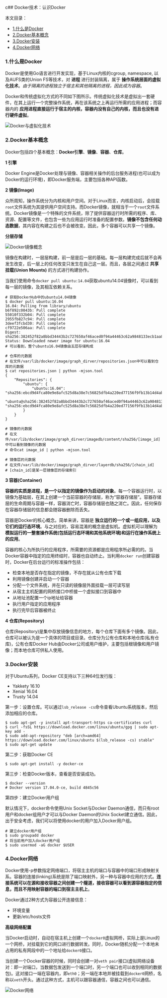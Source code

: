 c## Docker技术：认识Docker

本文目录：

+ [1.什么是Docker](#1.什么是Docker)
+ [2.Docker基本概念](#2.Docker基本概念)
+ [3.Docker安装](#3.Docker安装)
+ [4.Docker网络](#4.Docker网络)

### 1.什么是Docker

Docker是使用Go语言进行开发实现，基于Linux内核的cgroup, namespace, 以及AUFS类的Union FS等技术，对 **进程** 进行封装隔离，属于 **操作系统层面的虚拟化技术**。*由于隔离的进程独立于宿主和其他隔离的进程，因此成为容器*。

Docker和传统虚拟化方式的不同如下图所示。传统虚拟化技术是虚拟出一套硬件，在其上运行一个完整操作系统，再在该系统之上再运行所需的应用进程；而容器内的 **应用进程直接运行于宿主的内核，容器内没有自己的内核，而且也没有进行硬件虚拟**。

![Docker与虚拟化技术](http://on64c9tla.bkt.clouddn.com/2017A/Docker-vm.png)

### 2.Docker基本概念

Docker包括四个基本概念：**Docker引擎**、**镜像**、**容器**、**仓库**。

**1 引擎**

Docker Engine是Docker处理与镜像、容器相关操作的后台服务进程(也可以成为Docker的运行环境)，即Docker服务端，主要包括各种API函数。

**2 镜像(Image)**

众所周知，操作系统分为内核和用户空间。对于Linux而言，内核启动后，会挂载`root`文件系统为其提供用户空间支持。而Docker镜像，就相当于一个`root`文件系统。Docker镜像是一个特殊的文件系统，除了提供容器运行时所需的程序、库、资源、配置等文件，也包含一些为应用运行时准备的配置参数。**镜像不包含任何动态数据**，其内容在构建之后也不会被改变。因此，多个容器可以共享一个镜像。

**分层存储**

![Docker镜像概念](http://on64c9tla.bkt.clouddn.com/2017B/DockerNote.png)

镜像在构建时，一层层构建，前一层是后一层的基础。每一层构建完成后就不会再发生改变，后一层上的任何改变只发生在自己这一层。而且，各层之间通过 **共享挂载(Union Mounts)** 的方式进行构建协作。

当我们使用命令`docker pull ubuntu:14.04`获取ubuntu14.04镜像时，可以看到每一层的镜像，及其相互依赖关系。

```
# 获取DockerHub中的ubuntu14.04镜像
$ docker pull ubuntu:16.04
16.04: Pulling from library/ubuntu
b6f892c0043b: Pull complete
55010f332b04: Pull complete
2955fb827c94: Pull complete
3deef3fcbd30: Pull complete
cf9722e506aa: Pull complete
Digest: sha256:382452f82a8bbd34443b2c727650af46aced0f94a44463c62a9848133ecb1aa8
Status: Downloaded newer image for ubuntu:16.04
# 可以看到，整个ubuntu16.04镜像由五层存储构成

# 仓库的元数据
# 在文件/var/lib/docker/image/graph_dirver/repositories.json中可以看到仓库的元数据
$ cat repositories.json | python -mjson.tool
{
    "Repositories": {
        "ubuntu": {
            "ubuntu:16.04": "sha256:ebcd9d4fca80e9e8afc525d8a38e7c56825dfb4a220ed77156f9fb13b14d4ab7",
            "ubuntu@sha256:382452f82a8bbd34443b2c727650af46aced0f94a44463c62a9848133ecb1aa8": "sha256:ebcd9d4fca80e9e8afc525d8a38e7c56825dfb4a220ed77156f9fb13b14d4ab7"
        }
    }
}

# 镜像的元数据
# 在文件/var/lib/docker/image/graph_dirver/imagedb/content/sha256/[image_id]中可以看到镜像的元数据
# 命令cat image_id | python -mjson.tool

# 镜像层的元数据
# 在文件/var/lib/docker/image/graph_dirver/layerdb/sha256/[chain_id]
# [chain_id]是某一层镜像层的存储索引
```

**3 容器(Container)**

**容器的实质是进程，是一个以指定的镜像作为启动的对象**。每一个容器运行时，以镜像为基础层，在其上创建一个当前容器的存储层，称为“容器存储层”。容器存储层的生命周期与容器一样，容器消亡时，容器存储层也随之消亡。因此，任何保存在容器存储层的信息都会随容器删除而丢失。

容器是Docker的核心概念。简单来讲，容器是 **独立运行的一个或一组应用，以及它们的运行态环境**。与之对应的，容易混淆的概念是虚拟机。虚拟机可以理解为 **模拟运行的一整套操作系统(包括运行态环境和其他系统环境)和运行在操作系统上的应用**。

容器的核心为所执行的应用程序，所需要的资源都是应用程序所必需的的。当Docker容器中指定的应用终结时，容器也自动终止。当利用`docker run`创建容器时，Docker在后台运行的标准操作包括：

* 检查本地是否存在指定的镜像，不存在就从公有仓库下载  
* 利用镜像创建并启动一个容器  
* 分配一个文件系统，并在只读的镜像层外面挂载一层可读写层  
* 从宿主主机配置的网桥接口中桥接一个虚拟接口到容器中  
* 从地址池配置一个ip地址给容器  
* 执行用户指定的应用程序  
* 执行完毕后容器被终止

**4 仓库(Repository)**

仓库(Repository)是集中存放镜像信息的地方，每个仓库下面有多个镜像。因此，仓库可以被认为是一个具体的项目或目录。仓库分为公有仓库和本地仓库(私有仓库)，公有仓库Docker Hub由Docker公司或用户维护，主要包括根镜像和用户镜像；而本地仓库可供私人使用。

### 3.Docker安装

对于Ubuntu系列，Docker CE支持以下三种64位发行版：

+ Yakkety 16.10
+ Xenial 16.04
+ Trusty 14.04

第一步：设置仓库。可以通过`lsb_release -cs`命令查看Ubuntu系统版本，然后添加相应的仓库。

```
$ sudo apt-get -y install apt-transport-https ca-certificates curl
$ curl -fsSL https://download.docker.com/linux/ubuntu/gpg | sudo apt-key add -
$ sudo add-apt-repository "deb [arch=amd64] https://download.docker.com/linux/ubuntu $(lsb_release -cs) stable"
$ sudo apt-get update
```

第二步：获取Docker CE

```
$ sudo apt-get install -y docker-ce
```

第三步：检查Docker版本，查看是否安装成功。

```
$ docker --version
# Docker version 17.04.0-ce, build 4845c56
```

第四步：建立Docker用户组

默认情况下，docker命令使用Unix Socket与Docker Daemon通信，而只有root用户和docker组用户才可以与Docker Daemon的Unix Socket建立通信。因此，出于安全考虑，我们可以将使用docker的用户加入Docker用户组。

```
# 建立docker用户组
$ sudo groupadd docker
# 将当前用户加入docker用户组
$ sudo usermod -aG docker $USER
```

### 4.Docker网络

Docker使用-p参数指定网络端口，将宿主主机的端口与容器中的端口形成映射关系。容器的连接(linking)系统是除了端口映射外，另一种与容器中应用的方式。**连接系统可以在源和接收容器之间创建一个隧道，接收容器可以看到源容器指定的信息，而且不用映射容器的端口到宿主主机上**。

Docker通过2种方式为容器公开连接信息：

* 环境变量  
* 更新/etc/hosts文件

**高级网络配置**

当Docker启动时，自动在宿主机上创建一个`docker0`虚拟网桥，实际上是Linux的一个网桥，对挂载到它的网口进行数据转发。同时，Docker随机分配一个本地未占用的私有网段中的一个地址给`docker0`接口。

当创建一个Docker容器的时候，同时会创建一对`veth pair`接口(虚拟网络设备对：即一对端口，当数据包发送到一个端口时，另一个端口也可以收到相同的数据包)。这对接口一端在容器内，即`eth0`；另一端在本地并被挂载到`docker0`网桥，名称以`veth`开头。通过这种方式，主机可以跟容器通信，容器之间也可以通信。

![Docker网络](http://on64c9tla.bkt.clouddn.com/Comput/docker_network.png)
